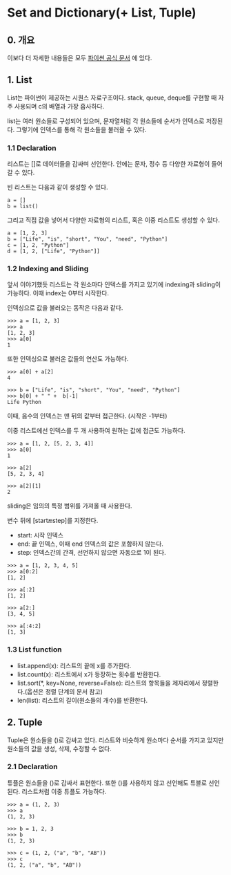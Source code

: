 # Set and Dictionary(+ List, Tuple)

## 0. 개요
이보다 더 자세한 내용들은 모두 [파이썬 공식 문서](https://docs.python.org/ko/3/tutorial/datastructures.html) 에 있다.

## 1. List
List는 파이썬이 제공하는 시퀀스 자료구조이다.
stack, queue, deque를 구현할 때 자주 사용되며 c의 배열과 가장 흡사하다.

list는 여러 원소들로 구성되어 있으며, 문자열처럼 각 원소들에 순서가 인덱스로 저장된다. 
그렇기에 인덱스를 통해 각 원소들을 불러올 수 있다. 

### 1.1 Declaration
리스트는 []로 데이터들을 감싸며 선언한다. 
안에는 문자, 정수 등 다양한 자료형이 들어갈 수 있다. 

빈 리스트는 다음과 같이 생성할 수 있다. 
```
a = []
b = list()
```

그리고 직접 값을 넣어서 다양한 자료형의 리스트, 혹은 이중 리스트도 생성할 수 있다.
```
a = [1, 2, 3]
b = ["Life", "is", "short", "You", "need", "Python"]
c = [1, 2, "Python"]
d = [1, 2, ["Life", "Python"]]
```

### 1.2 Indexing and Sliding
앞서 이야기했듯 리스트는 각 원소마다 인덱스를 가지고 있기에 indexing과 sliding이 가능하다.
이때 index는 0부터 시작한다.

인덱싱으로 값을 불러오는 동작은 다음과 같다.
```
>>> a = [1, 2, 3]
>>> a
[1, 2, 3]
>>> a[0]
1
```

또한 인덱싱으로 불러온 값들의 연산도 가능하다.
```
>>> a[0] + a[2]
4

>>> b = ["Life", "is", "short", "You", "need", "Python"]
>>> b[0] + " " +  b[-1]
Life Python
```
이때, 음수의 인덱스는 맨 뒤의 값부터 접근한다. (시작은 -1부터)


이중 리스트에선 인덱스를 두 개 사용하여 원하는 값에 접근도 가능하다.
```
>>> a = [1, 2, [5, 2, 3, 4]]
>>> a[0]
1

>>> a[2]
[5, 2, 3, 4]

>>> a[2][1]
2
```

sliding은 임의의 특정 범위를 가져올 때 사용한다.

변수 뒤에 [start:end:step]를 지정한다. 
- start: 시작 인덱스
- end: 끝 인덱스, 이때 end 인덱스의 값은 포함하지 않는다.
- step: 인덱스간의 간격, 선언하지 않으면 자동으로 1이 된다.
```
>>> a = [1, 2, 3, 4, 5]
>>> a[0:2]
[1, 2]

>>> a[:2]
[1, 2]

>>> a[2:]
[3, 4, 5]

>>> a[:4:2]
[1, 3]
```

### 1.3 List function
- list.append(x): 리스트의 끝에 x를 추가한다.
- list.count(x): 리스트에서 x가 등장하는 횟수를 반환한다.
- list.sort(*, key=None, reverse=False): 리스트의 항목들을 제자리에서 정렬한다.(옵션은 정렬 단계의 문서 참고)
- len(list): 리스트의 길이(원소들의 개수)를 반환한다.

## 2. Tuple
Tuple은 원소들을 ()로 감싸고 있다. 리스트와 비슷하게 원소마다 순서를 가지고 있지만 원소들의 값을 생성, 삭제, 수정할 수 없다.

### 2.1 Declaration
튜플은 원소들을 ()로 감싸서 표현한다. 또한 ()를 사용하지 않고 선언해도 튜블로 선언된다. 
리스트처럼 이중 튜플도 가능하다.

```
>>> a = (1, 2, 3)
>>> a
(1, 2, 3)

>>> b = 1, 2, 3
>>> b
(1, 2, 3)

>>> c = (1, 2, ("a", "b", "AB"))
>>> c
(1, 2, ("a", "b", "AB"))
```
